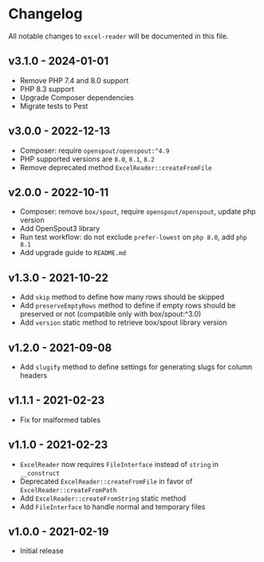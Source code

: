 # Changelog
All notable changes to `excel-reader` will be documented in this file.

## v3.1.0 - 2024-01-01
- Remove PHP 7.4 and 8.0 support
- PHP 8.3 support
- Upgrade Composer dependencies
- Migrate tests to Pest

## v3.0.0 - 2022-12-13
- Composer: require `openspout/openspout:^4.9`
- PHP supported versions are `8.0`, `8.1`, `8.2`
- Remove deprecated method `ExcelReader::createFromFile`

## v2.0.0 - 2022-10-11
- Composer: remove `box/spout`, require `openspout/openspout`, update php version
- Add OpenSpout3 library
- Run test workflow: do not exclude `prefer-lowest` on `php 8.0`, add `php 8.1`
- Add upgrade guide to `README.md`

## v1.3.0 - 2021-10-22
- Add `skip` method to define how many rows should be skipped
- Add `preserveEmptyRows` method to define if empty rows should be preserved or not (compatible only with box/spout:^3.0)
- Add `version` static method to retrieve box/spout library version

## v1.2.0 - 2021-09-08
- Add `slugify` method to define settings for generating slugs for column headers

## v1.1.1 - 2021-02-23
- Fix for malformed tables

## v1.1.0 - 2021-02-23
- `ExcelReader` now requires `FileInterface` instead of `string` in `__construct`
- Deprecated `ExcelReader::createFromFile` in favor of `ExcelReader::createFromPath`
- Add `ExcelReader::createFromString` static method
- Add `FileInterface` to handle normal and temporary files

## v1.0.0 - 2021-02-19
- Initial release
